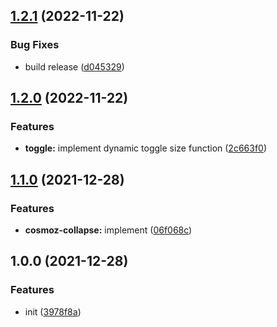 ## [1.2.1](https://github.com/neovici/cosmoz-collapse/compare/v1.2.0...v1.2.1) (2022-11-22)


### Bug Fixes

* build release ([d045329](https://github.com/neovici/cosmoz-collapse/commit/d0453294189a5e077599d7e0aba404ba4584b460))

## [1.2.0](https://github.com/neovici/cosmoz-collapse/compare/v1.1.0...v1.2.0) (2022-11-22)


### Features

* **toggle:** implement dynamic toggle size function ([2c663f0](https://github.com/neovici/cosmoz-collapse/commit/2c663f09a4ec6816ca2cc417bd873bb897511889))

## [1.1.0](https://github.com/neovici/cosmoz-collapse/compare/v1.0.0...v1.1.0) (2021-12-28)


### Features

* **cosmoz-collapse:** implement ([06f068c](https://github.com/neovici/cosmoz-collapse/commit/06f068c9235e483d8aaabd83fc5e94a3dd6730d1))

## 1.0.0 (2021-12-28)


### Features

* init ([3978f8a](https://github.com/neovici/cosmoz-collapse/commit/3978f8a5fd0fef4c7e490e0d6686af4f82443c98))
